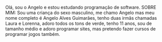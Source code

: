 Olá, sou o Angelo e estou estudando programação de software. 
SOBRE MIM:
Sou uma criança do sexo masculino, me chamo Angelo mas meu
nome completo é Angelo Alves Guimarães, tenho duas irmãs chamadas Laura e Lorenna,
adoro todos os tons de verde, tenho 11 anos, sou de tamanho
médio e adoro programar sites, mas pretendo fazer cursos de programar jogos também.
